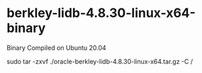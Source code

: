 # berkley-lidb-4.8.30-linux-x64-binary
Binary Compiled on Ubuntu 20.04

sudo tar -zxvf ./oracle-berkley-lidb-4.8.30-linux-x64.tar.gz -C /
